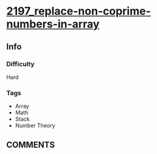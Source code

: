 # [2197_replace-non-coprime-numbers-in-array](https://leetcode.com/problems/replace-non-coprime-numbers-in-array/)

## Info

### Difficulty

Hard

### Tags

- Array
- Math
- Stack
- Number Theory

## __COMMENTS__

> 
